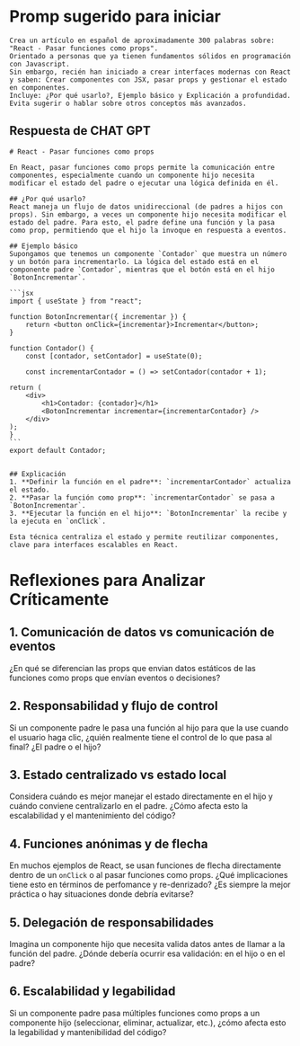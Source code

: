 # Promp sugerido para iniciar

```
Crea un artículo en español de aproximadamente 300 palabras sobre: "React - Pasar funciones como props".
Orientado a personas que ya tienen fundamentos sólidos en programación con Javascript.
Sin embargo, recién han iniciado a crear interfaces modernas con React y saben: Crear componentes con JSX, pasar props y gestionar el estado en componentes.
Incluye: ¿Por qué usarlo?, Ejemplo básico y Explicación a profundidad.
Evita sugerir o hablar sobre otros conceptos más avanzados.
```

## Respuesta de CHAT GPT 

    # React - Pasar funciones como props

    En React, pasar funciones como props permite la comunicación entre componentes, especialmente cuando un componente hijo necesita modificar el estado del padre o ejecutar una lógica definida en él.

    ## ¿Por qué usarlo?
    React maneja un flujo de datos unidireccional (de padres a hijos con props). Sin embargo, a veces un componente hijo necesita modificar el estado del padre. Para esto, el padre define una función y la pasa como prop, permitiendo que el hijo la invoque en respuesta a eventos.

    ## Ejemplo básico
    Supongamos que tenemos un componente `Contador` que muestra un número y un botón para incrementarlo. La lógica del estado está en el componente padre `Contador`, mientras que el botón está en el hijo `BotonIncrementar`.

    ```jsx
    import { useState } from "react";

    function BotonIncrementar({ incrementar }) {
        return <button onClick={incrementar}>Incrementar</button>;
    }

    function Contador() {
        const [contador, setContador] = useState(0);

        const incrementarContador = () => setContador(contador + 1);

    return (
        <div>
            <h1>Contador: {contador}</h1>
            <BotonIncrementar incrementar={incrementarContador} />
        </div>
    );
    }
    ```
    export default Contador;


    ## Explicación
    1. **Definir la función en el padre**: `incrementarContador` actualiza el estado.
    2. **Pasar la función como prop**: `incrementarContador` se pasa a `BotonIncrementar`.
    3. **Ejecutar la función en el hijo**: `BotonIncrementar` la recibe y la ejecuta en `onClick`.

    Esta técnica centraliza el estado y permite reutilizar componentes, clave para interfaces escalables en React.

# Reflexiones para Analizar Críticamente

## 1. Comunicación de datos vs comunicación de eventos

¿En qué se diferencian las props que envian datos estáticos de las funciones como props que envían eventos o decisiones?

## 2. Responsabilidad y flujo de control

Si un componente padre le pasa una función al hijo para que la use cuando el usuario haga clic, ¿quién realmente tiene el control de lo que pasa al final? ¿El padre o el hijo?

## 3. Estado centralizado vs estado local

Considera cuándo es mejor manejar el estado directamente en el hijo y cuándo conviene centralizarlo en el padre. ¿Cómo afecta esto la escalabilidad y el mantenimiento del código?

## 4. Funciones anónimas y de flecha

En muchos ejemplos de React, se usan funciones de flecha directamente dentro de un `onClick` o al pasar funciones como props. ¿Qué implicaciones tiene esto en términos de perfomance y re-denrizado? ¿Es siempre la mejor práctica o hay situaciones donde debría evitarse?

## 5. Delegación de responsabilidades

Imagina un componente hijo que necesita valida datos antes de llamar a la función del padre. ¿Dónde debería ocurrir esa validación: en el hijo o en el padre?

## 6. Escalabilidad y legabilidad

Si un componente padre pasa múltiples funciones como props a un componente hijo (seleccionar, eliminar, actualizar, etc.), ¿cómo afecta esto la legabilidad y mantenibilidad del código?
